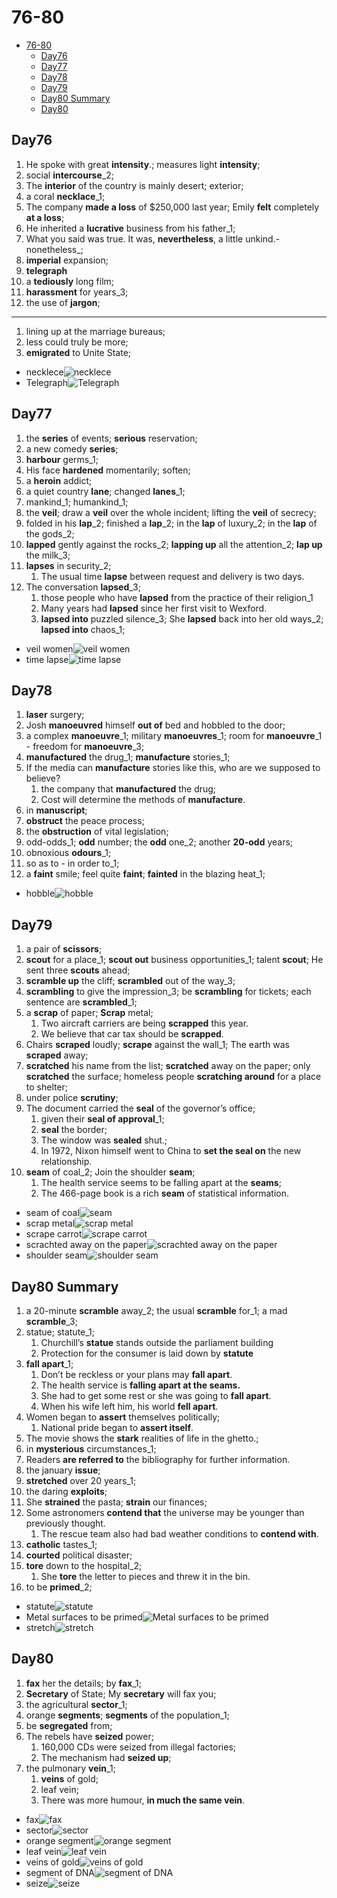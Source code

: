# 76-80

- [76-80](#76-80)
  - [Day76](#day76)
  - [Day77](#day77)
  - [Day78](#day78)
  - [Day79](#day79)
  - [Day80 Summary](#day80-summary)
  - [Day80](#day80)

## Day76

1. He spoke with great **intensity**.; measures light **intensity**;
2. social **intercourse**_2;
3. The **interior** of the country is mainly desert; exterior;
4. a coral **necklace**_1;
5. The company **made a loss** of $250,000 last year;  Emily **felt** completely **at a loss**;
6. He inherited a **lucrative** business from his father_1;
7. What you said was true. It was, **nevertheless**, a little unkind.-nonetheless_;
8. **imperial** expansion;
9. **telegraph**
10. a **tediously** long film;
11. **harassment** for years_3;
12. the use of **jargon**;

---

1. lining up at the marriage bureaus;
2. less could truly be more;
3. **emigrated** to Unite State;

- necklece![necklece](https://laislajewelry.com/wp-content/uploads/2014/10/Coral-Necklace-with-Seaweed-Pendant.jpg)
- Telegraph![Telegraph](https://th-thumbnailer.cdn-si-edu.com/q2Jdntq2-8bifxdHTguVP5xD-qg=/1072x720/filters:no_upscale()/https://tf-cmsv2-smithsonianmag-media.s3.amazonaws.com/filer/20131011082040telegraph-470.jpg)

## Day77

1. the **series** of events; **serious** reservation;
2. a new comedy **series**;
3. **harbour** germs_1;
4. His face **hardened** momentarily; soften;
5. a **heroin** addict;
6. a quiet country **lane**; changed **lanes**_1;
7. mankind_1; humankind_1;
8. the **veil**; draw a **veil** over the whole incident; lifting the **veil** of secrecy;
9. folded in his **lap**_2; finished a **lap**_2; in the **lap** of luxury_2;  in the **lap** of the gods_2;
10. **lapped** gently against the rocks_2; **lapping up** all the attention_2; **lap up** the milk_3;
11. **lapses** in security_2;
    1. The usual time **lapse** between request and delivery is two days.
12. The conversation **lapsed**_3;
    1. those people who have **lapsed** from the practice of their religion_1
    2. Many years had **lapsed** since her first visit to Wexford.
    3. **lapsed into** puzzled silence_3; She **lapsed** back into her old ways_2; **lapsed into** chaos_1;

- veil women![veil women](https://static.dw.com/image/18883160_303.jpg)
- time lapse![time lapse](https://www.videostudiopro.com/static/vsp/images/pages/seo/tips/make/time-lapse-video.jpg)

## Day78

1. **laser** surgery;
2. Josh **manoeuvred** himself **out of** bed and hobbled to the door;
3. a complex **manoeuvre**_1;  military **manoeuvres**_1; room for **manoeuvre**_1 - freedom for **manoeuvre**_3;
4. **manufactured** the drug_1; **manufacture** stories_1;
5. If the media can **manufacture** stories like this, who are we supposed to believe?
   1. the company that **manufactured** the drug;
   2. Cost will determine the methods of **manufacture**.
6. in **manuscript**;
7. **obstruct** the peace process;
8. the **obstruction** of vital legislation;
9. odd-odds_1; **odd** number; the **odd** one_2; another **20-odd** years;
10. obnoxious **odours**_1;
11. so as to - in order to_1;
12. a **faint** smile; feel quite **faint**; **fainted** in the blazing heat_1;

- hobble![hobble](https://m.media-amazon.com/images/I/61zJvzBLpYL._SL250_.jpg)

## Day79

1. a pair of **scissors**;
2. **scout** for a place_1; **scout out** business opportunities_1; talent **scout**; He sent three **scouts** ahead;
3. **scramble up** the cliff; **scrambled** out of the way_3;
4. **scrambling** to give the impression_3;  be **scrambling** for tickets; each sentence are **scrambled**_1;
5. a **scrap** of paper; **Scrap** metal;
   1. Two aircraft carriers are being **scrapped** this year.
   2. We believe that car tax should be **scrapped**.
6. Chairs **scraped** loudly; **scrape** against the wall_1; The earth was **scraped** away;
7. **scratched** his name from the list; **scratched** away on the paper; only **scratched** the surface; homeless people **scratching around** for a place to shelter;
8. under police **scrutiny**;
9. The document carried the **seal** of the governor’s office;
   1. given their **seal of approval**_1;
   2. **seal** the border;
   3. The window was **sealed** shut.;
   4. In 1972, Nixon himself went to China to **set the seal on** the new relationship.
10. **seam** of coal_2; Join the shoulder **seam**;
    1. The health service seems to be falling apart at the **seams**;
    2. The 466-page book is a rich **seam** of statistical information.

- seam of coal![seam](https://raw.githubusercontent.com/Logible/Image/main/note_image/20220812200320.png)
- scrap metal![scrap metal](https://raw.githubusercontent.com/Logible/Image/main/note_image/20220820230637.png)
- scrape carrot![scrape carrot](https://www.wikihow.com/images/thumb/0/06/Peel-a-Carrot-Step-12-Version-3.jpg/550px-nowatermark-Peel-a-Carrot-Step-12-Version-3.jpg)
- scrachted away on the paper![scrachted away on the paper](https://pm1.narvii.com/6190/bf877c730ae35aff605ceb49a647041756e57b85_hq.jpg)
- shoulder seam![shoulder seam](https://weallsew.com/wp-content/uploads/sites/4/2019/10/findmiddle2.jpg)

## Day80 Summary

1. a 20-minute **scramble** away_2; the usual **scramble** for_1; a mad **scramble**_3;
2. statue; statute_1;
   1. Churchill’s **statue** stands outside the parliament building
   2. Protection for the consumer is laid down by **statute**
3. **fall apart**_1;
   1. Don’t be reckless or your plans may **fall apart**.
   2. The health service is **falling apart at the seams.**
   3. She had to get some rest or she was going to **fall apart**.
   4. When his wife left him, his world **fell apart**.
4. Women began to **assert** themselves politically;
   1. National pride began to **assert itself**.
5. The movie shows the **stark** realities of life in the ghetto.;
6. in **mysterious** circumstances_1;
7. Readers **are referred to** the bibliography for further information.
8. the january **issue**;
9. **stretched** over 20 years_1;
10. the daring **exploits**;
11. She **strained** the pasta; **strain** our finances;
12. Some astronomers **contend that** the universe may be younger than previously thought.
    1. The rescue team also had bad weather conditions to **contend with**.
13. **catholic** tastes_1;
14. **courted** political disaster;
15. **tore** down to the hospital_2;
    1. She **tore** the letter to pieces and threw it in the bin.
16. to be **primed**_2;

- statute![statute](https://www.wikihow.com/images/thumb/e/e1/Interpret-Statutes-Step-1.jpg/v4-460px-Interpret-Statutes-Step-1.jpg.webp)
- Metal surfaces to be primed![Metal surfaces to be primed](https://shalimarpaints.com/blog/wp-content/uploads/2020/03/4-Things-to-Do-Before-Painting-Metal-Surfaces.png)
- stretch![stretch](https://www.verywellfit.com/thmb/gcH4hEvma-NjfzR7nXTa5u3H3T0=/1500x1000/filters:no_upscale():max_bytes(150000):strip_icc()/QuadStretch_annotated-a919d0ebf9944d179c99c40d6d1831c2.jpg)

## Day80

1. **fax** her the details; by **fax**_1;
2. **Secretary** of State; My **secretary** will fax you;
3. the agricultural **sector**_1;
4. orange **segments**; **segments** of the population_1;
5. be **segregated** from;
6. The rebels have **seized** power;
   1. 160,000 CDs were seized from illegal factories;
   2. The mechanism had **seized up**;
7. the pulmonary **vein**_1;
   1. **veins** of gold;
   2. leaf vein;
   3. There was more humour, **in much the same vein**.

- fax![fax](https://encrypted-tbn0.gstatic.com/images?q=tbn:ANd9GcRNEG46EL9KqjvSmO1R0C4EZXmiyz7TmGkzqsS77kzloRQjCOdbB48G6kSrodkXOQKTHPI&usqp=CAU)
- sector![sector](https://upload.wikimedia.org/wikipedia/commons/thumb/1/12/Circle_slices-en.svg/1200px-Circle_slices-en.svg.png)
- orange segment![orange segment](https://raw.githubusercontent.com/Logible/Image/main/note_image/20220809192232.png)
- leaf vein![leaf vein](https://www.plantsnap.com/wp-content/uploads/2018/06/leaves-3420078_1280.jpg)
- veins of gold![veins of gold](https://roaringcampgold.com/wp-content/uploads/2016/03/8ZUxWkG.jpg)
- segment of DNA![segment of DNA](https://mammothmemory.net/images/user/base/uncategorised/1.8.2%20Diagram%20of%20a%20chromosome.jpg)
- seize![seize](https://daily.wordreference.com/wp-content/uploads/2019/07/seize.jpg)
